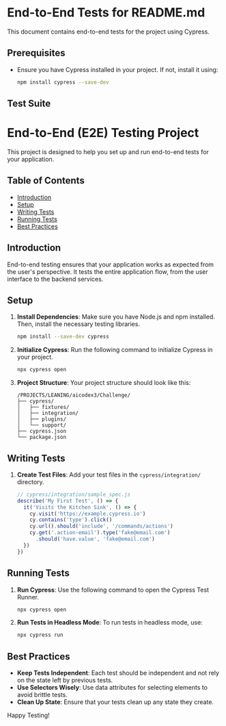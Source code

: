 # End-to-End Tests for README.md

This document contains end-to-end tests for the project using Cypress.

## Prerequisites

- Ensure you have Cypress installed in your project. If not, install it using:
    ```sh
    npm install cypress --save-dev
    ```

## Test Suite
# End-to-End (E2E) Testing Project

This project is designed to help you set up and run end-to-end tests for your application.

## Table of Contents

- [Introduction](#introduction)
- [Setup](#setup)
- [Writing Tests](#writing-tests)
- [Running Tests](#running-tests)
- [Best Practices](#best-practices)

## Introduction

End-to-end testing ensures that your application works as expected from the user's perspective. It tests the entire application flow, from the user interface to the backend services.

## Setup

1. **Install Dependencies**: Make sure you have Node.js and npm installed. Then, install the necessary testing libraries.

    ```bash
    npm install --save-dev cypress
    ```

2. **Initialize Cypress**: Run the following command to initialize Cypress in your project.

    ```bash
    npx cypress open
    ```

3. **Project Structure**: Your project structure should look like this:

    ```
    /PROJECTS/LEANING/aicodex3/Challenge/
    ├── cypress/
    │   ├── fixtures/
    │   ├── integration/
    │   ├── plugins/
    │   └── support/
    ├── cypress.json
    └── package.json
    ```

## Writing Tests

1. **Create Test Files**: Add your test files in the `cypress/integration/` directory.

    ```javascript
    // cypress/integration/sample_spec.js
    describe('My First Test', () => {
      it('Visits the Kitchen Sink', () => {
        cy.visit('https://example.cypress.io')
        cy.contains('type').click()
        cy.url().should('include', '/commands/actions')
        cy.get('.action-email').type('fake@email.com')
          .should('have.value', 'fake@email.com')
      })
    })
    ```

## Running Tests

1. **Run Cypress**: Use the following command to open the Cypress Test Runner.

    ```bash
    npx cypress open
    ```

2. **Run Tests in Headless Mode**: To run tests in headless mode, use:

    ```bash
    npx cypress run
    ```

## Best Practices

- **Keep Tests Independent**: Each test should be independent and not rely on the state left by previous tests.
- **Use Selectors Wisely**: Use data attributes for selecting elements to avoid brittle tests.
- **Clean Up State**: Ensure that your tests clean up any state they create.

Happy Testing!